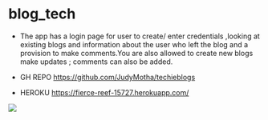 # blog_tech
* The app has a login page for user to create/ enter credentials ,looking at existing blogs and information about the user who left the blog and a provision to make comments.You are also allowed to create new blogs make updates  ; comments can also be added.

* GH REPO https://github.com/JudyMotha/techieblogs

* HEROKU  https://fierce-reef-15727.herokuapp.com/



<img src="./PG.gif">




